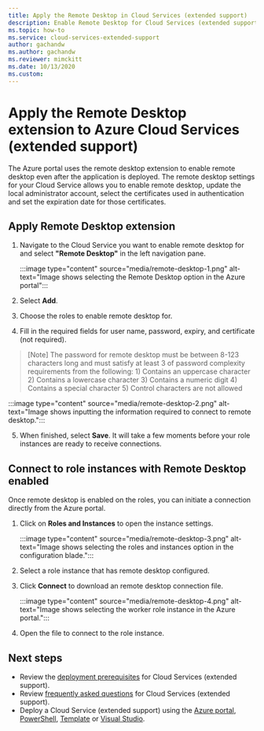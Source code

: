 ```yaml
---
title: Apply the Remote Desktop in Cloud Services (extended support) 
description: Enable Remote Desktop for Cloud Services (extended support)
ms.topic: how-to
ms.service: cloud-services-extended-support
author: gachandw
ms.author: gachandw
ms.reviewer: mimckitt
ms.date: 10/13/2020
ms.custom: 
---
```


# Apply the Remote Desktop extension to Azure Cloud Services (extended support)

The Azure portal uses the remote desktop extension to enable remote desktop even after the application is deployed. The remote desktop settings for your Cloud Service allows you to enable remote desktop, update the local administrator account, select the certificates used in authentication and set the expiration date for those certificates. 

## Apply Remote Desktop  extension
1. Navigate to the Cloud Service you want to enable remote desktop for and select **"Remote Desktop"** in the left navigation pane.

    :::image type="content" source="media/remote-desktop-1.png" alt-text="Image shows selecting the Remote Desktop option in the Azure portal":::

2. Select **Add**.
3. Choose the roles to enable remote desktop for.
4. Fill in the required fields for user name, password, expiry, and certificate (not required).
> [Note] 
> The password for remote desktop must be between 8-123 characters long and must satisfy at least 3 of password complexity requirements from the following: 1) Contains an uppercase character 2) Contains a lowercase character 3) Contains a numeric digit 4) Contains a special character 5) Control characters are not allowed

   :::image type="content" source="media/remote-desktop-2.png" alt-text="Image shows inputting the information required to connect to remote desktop.":::

5. When finished, select **Save**. It will take a few moments before your role instances are ready to receive connections.

## Connect to role instances with Remote Desktop enabled
Once remote desktop is enabled on the roles, you can initiate a connection directly from the Azure portal.

1. Click on **Roles and Instances** to open the instance settings.

    :::image type="content" source="media/remote-desktop-3.png" alt-text="Image shows selecting the roles and instances option in the configuration blade.":::

2. Select a role instance that has remote desktop configured.
3. Click **Connect** to download an remote desktop connection file.

    :::image type="content" source="media/remote-desktop-4.png" alt-text="Image shows selecting the worker role instance in the Azure portal.":::
    
4. Open the file to connect to the role instance.


## Next steps 
- Review the [deployment prerequisites](deploy-prerequisite.md) for Cloud Services (extended support).
- Review [frequently asked questions](faq.yml) for Cloud Services (extended support).
- Deploy a Cloud Service (extended support) using the [Azure portal](deploy-portal.md), [PowerShell](deploy-powershell.md), [Template](deploy-template.md) or [Visual Studio](deploy-visual-studio.md).
